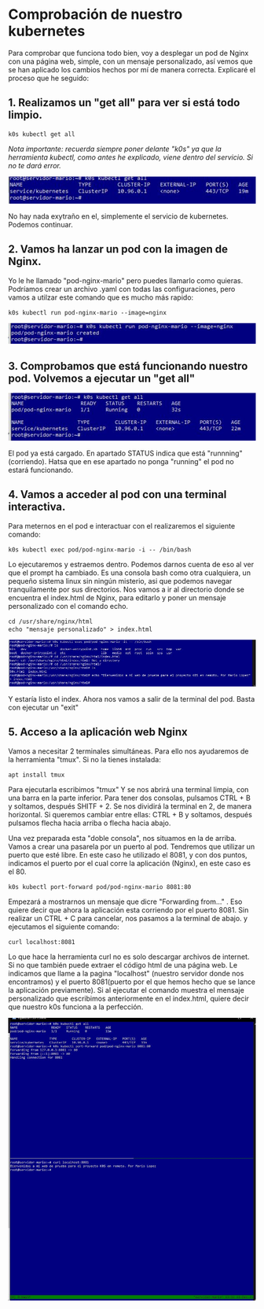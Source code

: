 # Comprobación de nuestro kubernetes
Para comprobar que funciona todo bien, voy a desplegar un pod de Nginx con una página web, simple, con un mensaje personalizado, así vemos que se han aplicado los cambios hechos por mí de manera correcta. Explicaré el proceso que he seguido:

## 1. Realizamos un "get all" para ver si está todo limpio. 
```
k0s kubectl get all 
```
*Nota importante: recuerda siempre poner delante "k0s" ya que la herramienta kubectl, como antes he explicado, viene dentro del servicio. Si no te dará error.*

![c2](https://github.com/mloparj10/Proyecto-k0s/blob/main/images/comprobaciones/c1.JPG)

No hay nada exytraño en el, simplemente el servicio de kubernetes. Podemos continuar.

## 2. Vamos ha lanzar un pod con la imagen de Nginx.
Yo le he llamado "pod-nginx-mario" pero puedes llamarlo como quieras. Podríamos crear un archivo .yaml con todas las configuraciones, pero vamos a utilzar este comando que es mucho más rapido:
```
k0s kubectl run pod-nginx-mario --image=nginx
```

![c2](https://github.com/mloparj10/Proyecto-k0s/blob/main/images/comprobaciones/c2.JPG)

## 3. Comprobamos que está funcionando nuestro pod. Volvemos a ejecutar un "get all"

![c3](https://github.com/mloparj10/Proyecto-k0s/blob/main/images/comprobaciones/c3.JPG)

El pod ya está cargado. En apartado STATUS indica que está "runnning" (corriendo). Hatsa que en ese apartado no ponga "running" el pod no estará funcionando.

## 4. Vamos a acceder al pod con una terminal interactiva. 

Para meternos en el pod e interactuar con el realizaremos el siguiente comando:
```
k0s kubectl exec pod/pod-nginx-mario -i -- /bin/bash
```

Lo ejecutaremos y estraemos dentro. Podemos darnos cuenta de eso al ver que el prompt ha cambiado. Es una consola bash como otra cualquiera, un pequeño sistema linux sin ningún misterio, asi que podemos navegar tranquilamente por sus directorios.
Nos vamos a ir al directorio donde se encuentra el index.html de Nginx, para editarlo y poner un mensaje personalizado con el comando echo.
```
cd /usr/share/nginx/html
echo "mensaje personalizado" > index.html
```

![c4](https://github.com/mloparj10/Proyecto-k0s/blob/main/images/comprobaciones/c4.JPG)

Y estaría listo el index. Ahora nos vamos a salir de la terminal del pod. Basta con ejecutar un "exit"

## 5. Acceso a la aplicación web Nginx

Vamos a necesitar 2 terminales simultáneas. Para ello nos ayudaremos de la herramienta "tmux". Si no la tienes instalada:
```
apt install tmux
```
Para ejecutarla escribimos "tmux" Y se nos abrirá una terminal limpia, con una barra en la parte inferior. 
Para tener dos consolas, pulsamos CTRL + B y soltamos, después SHITF +  2. Se nos dividirá la terminal en 2, de manera horizontal. Si queremos cambiar entre ellas: CTRL + B y soltamos, después pulsamos flecha hacia arriba o flecha hacia abajo.

Una vez preparada esta "doble consola", nos situamos en la de arriba. Vamos a crear una pasarela por un puerto al pod. Tendremos que utilizar un puerto que esté libre. En este caso he utilizado el 8081, y con dos puntos, indicamos el puerto por el cual corre la aplicación (Nginx), en este caso es el 80.
```
k0s kubectl port-forward pod/pod-nginx-mario 8081:80
```

Empezará a mostrarnos un mensaje que dicre "Forwarding from..." . Eso quiere decir que ahora la aplicación esta corriendo por el puerto 8081. Sin realizar un CTRL + C para cancelar, nos pasamos a la terminal de abajo. y ejecutamos el siguiente comando:
```
curl localhost:8081
```
 Lo que hace la herramienta curl no es solo descargar archivos de internet. Si no que también puede extraer el código html de una página web. Le indicamos que llame a la pagina "localhost" (nuestro servidor donde nos encontramos) y el puerto 8081(puerto por el que hemos hecho que se lance la aplicación previamente). Si al ejecutar el comando muestra el mensaje personalizado que escribimos anteriormente en el index.html, quiere decir que nuestro k0s funciona a la perfección.
 
![c5](https://github.com/mloparj10/Proyecto-k0s/blob/main/images/comprobaciones/c5.JPG)

